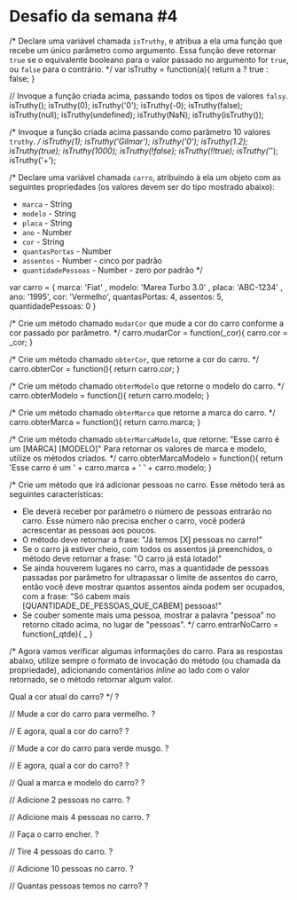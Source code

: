# Desafio da semana #4

/*
Declare uma variável chamada `isTruthy`, e atribua a ela uma função que recebe
um único parâmetro como argumento. Essa função deve retornar `true` se o
equivalente booleano para o valor passado no argumento for `true`, ou `false`
para o contrário.
*/
var isTruthy = function(a){
	return a ? true : false;
}

// Invoque a função criada acima, passando todos os tipos de valores `falsy`.
isTruthy();
isTruthy(0);
isTruthy('0');
isTruthy(-0);
isTruthy(false);
isTruthy(null);
isTruthy(undefined);
isTruthy(NaN);
isTruthy(isTruthy());

/*
Invoque a função criada acima passando como parâmetro 10 valores `truthy`.
*/
isTruthy(1);
isTruthy('Gilmar');
isTruthy('0');
isTruthy(1.2);
isTruthy(true);
isTruthy(1000);
isTruthy(!false);
isTruthy(!!true);
isTruthy('*');
isTruthy('+');

/*
Declare uma variável chamada `carro`, atribuindo à ela um objeto com as
seguintes propriedades (os valores devem ser do tipo mostrado abaixo):
- `marca`             - String
- `modelo`            - String
- `placa`             - String
- `ano`               - Number
- `cor`               - String
- `quantasPortas`     - Number
- `assentos`          - Number - cinco por padrão
- `quantidadePessoas` - Number - zero por padrão
*/

var carro = {
	marca:  'Fiat' , 
	modelo: 'Marea Turbo 3.0' ,
	placa:  'ABC-1234' ,
	ano:    '1995',
	cor:    'Vermelho',
	quantasPortas: 4,
	assentos: 5,
	quantidadePessoas: 0
}	

/*
Crie um método chamado `mudarCor` que mude a cor do carro conforme a cor
passado por parâmetro.
*/
carro.mudarCor = function(_cor){
	carro.cor = _cor;
}

/*
Crie um método chamado `obterCor`, que retorne a cor do carro.
*/
carro.obterCor = function(){
	return carro.cor;
}

/*
Crie um método chamado `obterModelo` que retorne o modelo do carro.
*/
carro.obterModelo = function(){
	return carro.modelo;
}

/*
Crie um método chamado `obterMarca` que retorne a marca do carro.
*/
carro.obterMarca = function(){
	return carro.marca;
}

/*
Crie um método chamado `obterMarcaModelo`, que retorne:
"Esse carro é um [MARCA] [MODELO]"
Para retornar os valores de marca e modelo, utilize os métodos criados.
*/
carro.obterMarcaModelo = function(){
	return 'Esse carro é um ' + carro.marca + ' ' + carro.modelo;
}

/*
Crie um método que irá adicionar pessoas no carro. Esse método terá as
seguintes características:
- Ele deverá receber por parâmetro o número de pessoas entrarão no carro. Esse
número não precisa encher o carro, você poderá acrescentar as pessoas aos
poucos.
- O método deve retornar a frase: "Já temos [X] pessoas no carro!"
- Se o carro já estiver cheio, com todos os assentos já preenchidos, o método
deve retornar a frase: "O carro já está lotado!"
- Se ainda houverem lugares no carro, mas a quantidade de pessoas passadas por
parâmetro for ultrapassar o limite de assentos do carro, então você deve
mostrar quantos assentos ainda podem ser ocupados, com a frase:
"Só cabem mais [QUANTIDADE_DE_PESSOAS_QUE_CABEM] pessoas!"
- Se couber somente mais uma pessoa, mostrar a palavra "pessoa" no retorno
citado acima, no lugar de "pessoas".
*/
carro.entrarNoCarro = function(_qtde){
	_
}

/*
Agora vamos verificar algumas informações do carro. Para as respostas abaixo,
utilize sempre o formato de invocação do método (ou chamada da propriedade),
adicionando comentários _inline_ ao lado com o valor retornado, se o método
retornar algum valor.

Qual a cor atual do carro?
*/
?

// Mude a cor do carro para vermelho.
?

// E agora, qual a cor do carro?
?

// Mude a cor do carro para verde musgo.
?

// E agora, qual a cor do carro?
?

// Qual a marca e modelo do carro?
?

// Adicione 2 pessoas no carro.
?

// Adicione mais 4 pessoas no carro.
?

// Faça o carro encher.
?

// Tire 4 pessoas do carro.
?

// Adicione 10 pessoas no carro.
?

// Quantas pessoas temos no carro?
?
